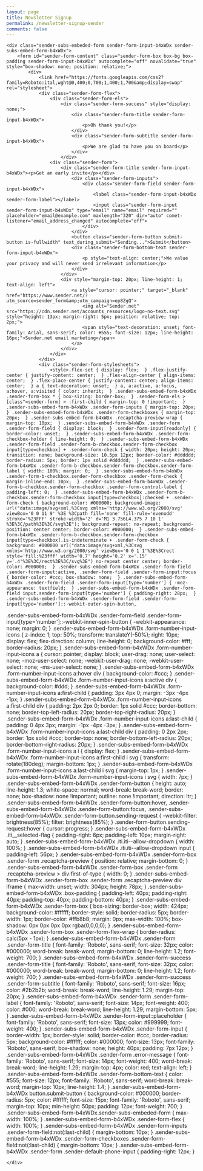 ```yaml
---
layout: page
title: Newsletter Signup
permalink: /newsletter-signup-sender
comments: false
---
```


<div class="row">
  <div class="col-md-12">
    <div class="text-center">


<script type="text/javascript" async="">/*! formbouncerjs v1.4.6 | (c) 2019 Chris Ferdinandi | MIT License | http://github.com/cferdinandi/bouncer */
"document"in self&&("classList"in document.createElement("_")&&(!document.createElementNS||"classList"in document.createElementNS("http://www.w3.org/2000/svg","g"))||(function(e){"use strict";if("Element"in e){var t="classList",r="prototype",n=e.Element[r],a=Object,i=String[r].trim||function(){return this.replace(/^\s+|\s+$/g,"")},o=Array[r].indexOf||function(e){for(var t=0,r=this.length;t<r;t++)if(t in this&&this[t]===e)return t;return-1},l=function(e,t){this.name=e,this.code=DOMException[e],this.message=t},u=function(e,t){if(""===t)throw new l("SYNTAX_ERR","An invalid or illegal string was specified");if(/\s/.test(t))throw new l("INVALID_CHARACTER_ERR","String contains an invalid character");return o.call(e,t)},s=function(e){for(var t=i.call(e.getAttribute("class")||""),r=t?t.split(/\s+/):[],n=0,a=r.length;n<a;n++)this.push(r[n]);this._updateClassName=function(){e.setAttribute("class",this.toString())}},c=s[r]=[],f=function(){return new s(this)};if(l[r]=Error[r],c.item=function(e){return this[e]||null},c.contains=function(e){return-1!==u(this,e+="")},c.add=function(){for(var e,t=arguments,r=0,n=t.length,a=!1;e=t[r]+"",-1===u(this,e)&&(this.push(e),a=!0),++r<n;);a&&this._updateClassName()},c.remove=function(){var e,t,r=arguments,n=0,a=r.length,i=!1;do{for(e=r[n]+"",t=u(this,e);-1!==t;)this.splice(t,1),i=!0,t=u(this,e)}while(++n<a);i&&this._updateClassName()},c.toggle=function(e,t){e+="";var r=this.contains(e),n=r?!0!==t&&"remove":!1!==t&&"add";return n&&this[n](e),!0===t||!1===t?t:!r},c.toString=function(){return this.join(" ")},a.defineProperty){var d={get:f,enumerable:!0,configurable:!0};try{a.defineProperty(n,t,d)}catch(e){void 0!==e.number&&-2146823252!==e.number||(d.enumerable=!1,a.defineProperty(n,t,d))}}else a[r].__defineGetter__&&n.__defineGetter__(t,f)}})(self),(function(){"use strict";var e=document.createElement("_");if(e.classList.add("c1","c2"),!e.classList.contains("c2")){var t=function(e){var n=DOMTokenList.prototype[e];DOMTokenList.prototype[e]=function(e){var t,r=arguments.length;for(t=0;t<r;t++)e=arguments[t],n.call(this,e)}};t("add"),t("remove")}if(e.classList.toggle("c3",!1),e.classList.contains("c3")){var r=DOMTokenList.prototype.toggle;DOMTokenList.prototype.toggle=function(e,t){return 1 in arguments&&!this.contains(e)==!t?t:r.call(this,e)}}e=null})()),Element.prototype.closest||(Element.prototype.matches||(Element.prototype.matches=Element.prototype.msMatchesSelector||Element.prototype.webkitMatchesSelector),Element.prototype.closest=function(e){var t=this;if(!document.documentElement.contains(this))return null;do{if(t.matches(e))return t;t=t.parentElement}while(null!==t);return null}),(function(){if("function"==typeof window.CustomEvent)return;function e(e,t){t=t||{bubbles:!1,cancelable:!1,detail:void 0};var r=document.createEvent("CustomEvent");return r.initCustomEvent(e,t.bubbles,t.cancelable,t.detail),r}e.prototype=window.Event.prototype,window.CustomEvent=e})(),Element.prototype.matches||(Element.prototype.matches=Element.prototype.msMatchesSelector||Element.prototype.webkitMatchesSelector),(function(e,t){"function"==typeof define&&define.amd?define([],(function(){return t(e)})):"object"==typeof exports?module.exports=t(e):e.Bouncer=t(e)})("undefined"!=typeof global?global:"undefined"!=typeof window?window:this,(function(a){"use strict";var u={fieldClass:"error",errorClass:"error-message",fieldPrefix:"bouncer-field_",errorPrefix:"bouncer-error_",patterns:{email:/^([^\x00-\x20\x22\x28\x29\x2c\x2e\x3a-\x3c\x3e\x40\x5b-\x5d\x7f-\xff]+|\x22([^\x0d\x22\x5c\x80-\xff]|\x5c[\x00-\x7f])*\x22)(\x2e([^\x00-\x20\x22\x28\x29\x2c\x2e\x3a-\x3c\x3e\x40\x5b-\x5d\x7f-\xff]+|\x22([^\x0d\x22\x5c\x80-\xff]|\x5c[\x00-\x7f])*\x22))*\x40([^\x00-\x20\x22\x28\x29\x2c\x2e\x3a-\x3c\x3e\x40\x5b-\x5d\x7f-\xff]+|\x5b([^\x0d\x5b-\x5d\x80-\xff]|\x5c[\x00-\x7f])*\x5d)(\x2e([^\x00-\x20\x22\x28\x29\x2c\x2e\x3a-\x3c\x3e\x40\x5b-\x5d\x7f-\xff]+|\x5b([^\x0d\x5b-\x5d\x80-\xff]|\x5c[\x00-\x7f])*\x5d))*(\.\w{2,})+$/,url:/^(?:(?:https?|HTTPS?|ftp|FTP):\/\/)(?:\S+(?::\S*)?@)?(?:(?!(?:10|127)(?:\.\d{1,3}){3})(?!(?:169\.254|192\.168)(?:\.\d{1,3}){2})(?!172\.(?:1[6-9]|2\d|3[0-1])(?:\.\d{1,3}){2})(?:[1-9]\d?|1\d\d|2[01]\d|22[0-3])(?:\.(?:1?\d{1,2}|2[0-4]\d|25[0-5])){2}(?:\.(?:[1-9]\d?|1\d\d|2[0-4]\d|25[0-4]))|(?:(?:[a-zA-Z\u00a1-\uffff0-9]-*)*[a-zA-Z\u00a1-\uffff0-9]+)(?:\.(?:[a-zA-Z\u00a1-\uffff0-9]-*)*[a-zA-Z\u00a1-\uffff0-9]+)*(?:\.(?:[a-zA-Z\u00a1-\uffff]{2,}))\.?)(?::\d{2,5})?(?:[/?#]\S*)?$/,number:/^(?:[-+]?[0-9]*[.,]?[0-9]+)$/,color:/^#?([a-fA-F0-9]{6}|[a-fA-F0-9]{3})$/,date:/(?:19|20)[0-9]{2}-(?:(?:0[1-9]|1[0-2])-(?:0[1-9]|1[0-9]|2[0-9])|(?:(?!02)(?:0[1-9]|1[0-2])-(?:30))|(?:(?:0[13578]|1[02])-31))/,time:/^(?:(0[0-9]|1[0-9]|2[0-3])(:[0-5][0-9]))$/,month:/^(?:(?:19|20)[0-9]{2}-(?:(?:0[1-9]|1[0-2])))$/},customValidations:{},messageAfterField:!0,messageCustom:"data-bouncer-message",messageTarget:"data-bouncer-target",messages:{missingValue:{checkbox:"This field is required.",radio:"Please select a value.",select:"Please select a value.","select-multiple":"Please select at least one value.",default:"Please fill out this field."},patternMismatch:{email:"Please enter a valid email address.",url:"Please enter a URL.",number:"Please enter a number",color:"Please match the following format: #rrggbb",date:"Please use the YYYY-MM-DD format",time:"Please use the 24-hour time format. Ex. 23:00",month:"Please use the YYYY-MM format",default:"Please match the requested format."},outOfRange:{over:"Please select a value that is no more than {max}.",under:"Please select a value that is no less than {min}."},wrongLength:{over:"Please shorten this text to no more than {maxLength} characters. You are currently using {length} characters.",under:"Please lengthen this text to {minLength} characters or more. You are currently using {length} characters."},fallback:"There was an error with this field."},disableSubmit:!1,emitEvents:!0},s=function(e,t){Array.prototype.forEach.call(e,t)},c=function(){var r={};return s(arguments,(function(e){for(var t in e){if(!e.hasOwnProperty(t))return;"[object Object]"===Object.prototype.toString.call(e[t])?r[t]=c(r[t],e[t]):r[t]=e[t]}})),r},f=function(e,t,r){if("function"==typeof a.CustomEvent){var n=new CustomEvent(t,{bubbles:!0,detail:r||{}});e.dispatchEvent(n)}},d=function(e,t){return{missingValue:(function(e){if(!e.hasAttribute("required"))return!1;if("checkbox"===e.type)return!e.checked;var t=e.value.length;return"radio"===e.type&&(t=Array.prototype.filter.call(e.form.querySelectorAll('[name="'+m(e.name)+'"]'),(function(e){return e.checked})).length),t<1})(e),patternMismatch:(r=e,n=t,a=r.getAttribute("pattern"),!(!(a=a?new RegExp("^(?:"+a+")$"):n.patterns[r.type])||!r.value||r.value.length<1||r.value.match(a))),outOfRange:(function(e){if(!e.value||e.value.length<1)return!1;var t=e.getAttribute("max"),r=e.getAttribute("min"),n=parseFloat(e.value);return t&&t<n?"over":!!(r&&n<r)&&"under"})(e),wrongLength:(function(e){if(!e.value||e.value.length<1)return!1;var t=e.getAttribute("maxlength"),r=e.getAttribute("minlength"),n=e.value.length;return t&&t<n?"over":!!(r&&n<r)&&"under"})(e)};var r,n,a},m=function(e){for(var t,r=String(e),n=r.length,a=-1,i="",o=r.charCodeAt(0);++a<n;){if(0===(t=r.charCodeAt(a)))throw new InvalidCharacterError("Invalid character: the input contains U+0000.");1<=t&&t<=31||127==t||0===a&&48<=t&&t<=57||1===a&&48<=t&&t<=57&&45===o?i+="\\"+t.toString(16)+" ":i+=128<=t||45===t||95===t||48<=t&&t<=57||65<=t&&t<=90||97<=t&&t<=122?r.charAt(a):"\\"+r.charAt(a)}return i},h=function(e,t,r){var n=e.name?e.name:e.id;return!n&&r&&(n=t.fieldPrefix+Math.floor(999*Math.random()),e.id=n),"checkbox"===e.type&&(n+="_"+(e.value||e.id)),n},x=function(e,t){var r=document.createElement("div");r.className=t.errorClass,r.id=t.errorPrefix+h(e,t,!0);var n=(function(e,t,r){var n=e.getAttribute(r.messageTarget);if(n){var a=e.form.querySelector(n);if(a)return a.firstChild||a.appendChild(document.createTextNode(""))}return r.messageAfterField?(t.nextSibling||t.parentNode.appendChild(document.createTextNode("")),t.nextSibling):t})(e,(function(e){if("radio"===e.type&&e.name){var t=e.form.querySelectorAll('[name="'+m(e.name)+'"]');e=t[t.length-1]}"radio"!==e.type&&"checkbox"!==e.type||(e=e.closest("label")||e.form.querySelector('[for="'+e.id+'"]')||e);return e})(e),t);return n.parentNode.insertBefore(r,n),r},v=function(e,t,r){e.classList.add(r.fieldClass),e.setAttribute("aria-describedby",t.id),e.setAttribute("aria-invalid",!0)},g=function(e,t,r){var n,a,i,o=e.form.querySelector("#"+m(r.errorPrefix+h(e,r)))||x(e,r),l=(function(e,t,r){var n=r.messages;if(t.missingValue)return n.missingValue[e.type]||n.missingValue.default;if(t.outOfRange)return n.outOfRange[t.outOfRange].replace("{max}",e.getAttribute("max")).replace("{min}",e.getAttribute("min")).replace("{length}",e.value.length);if(t.wrongLength)return n.wrongLength[t.wrongLength].replace("{maxLength}",e.getAttribute("maxlength")).replace("{minLength}",e.getAttribute("minlength")).replace("{length}",e.value.length);if(t.patternMismatch){var a=e.getAttribute(r.messageCustom);return a||n.patternMismatch[e.type]||n.patternMismatch.default}for(var i in r.customValidations)if(r.customValidations.hasOwnProperty(i)&&t[i]&&n[i])return n[i];return n.fallback})(e,t,r);o.textContent="function"==typeof l?l(e,r):l,a=o,i=r,"radio"===(n=e).type&&n.name&&Array.prototype.forEach.call(document.querySelectorAll('[name="'+n.name+'"]'),(function(e){v(e,a,i)})),v(n,a,i),r.emitEvents&&f(e,"bouncerShowError",{errors:t})},i=function(e,t){e.classList.remove(t.fieldClass),e.removeAttribute("aria-describedby"),e.removeAttribute("aria-invalid")},p=function(e,t){var r,n,a=e.form.querySelector("#"+m(t.errorPrefix+h(e,t)));a&&(a.parentNode.removeChild(a),n=t,"radio"===(r=e).type&&r.name?Array.prototype.forEach.call(document.querySelectorAll('[name="'+r.name+'"]'),(function(e){i(e,n)})):i(r,n),t.emitEvents&&f(e,"bouncerRemoveError"))};return function(n,e){var l,r={};r.validate=function(e,t){if(!e.disabled&&!e.readOnly&&"reset"!==e.type&&"submit"!==e.type&&"button"!==e.type){var r,n,a,i=c(l,t||{}),o=(a=d(r=e,n=i),{valid:!(function(e){for(var t in e)if(e[t])return!0;return!1})(a=(function(e,t,r,n){for(var a in r)r.hasOwnProperty(a)&&(t[a]=r[a](e,n));return t})(r,a,n.customValidations,n)),errors:a});if(!o.valid)return g(e,o.errors,i),o;p(e,i)}},r.validateAll=function(e){return Array.prototype.filter.call(e.querySelectorAll("input, select, textarea"),(function(e){var t=r.validate(e);return t&&!t.valid}))};var a=function(e){e.target.form&&e.target.form.matches(n)&&r.validate(e.target)},i=function(e){e.target.form&&e.target.form.matches(n)&&e.target.classList.contains(l.fieldClass)&&r.validate(e.target)},o=function(e){if(e.target.matches(n)){e.preventDefault();var t=r.validateAll(e.target);if(0<t.length)return t[0].focus(),void f(e.target,"bouncerFormInvalid",{errors:t});l.disableSubmit||e.target.submit(),l.emitEvents&&f(e.target,"bouncerFormValid")}};r.destroy=function(){var e,t,r;document.removeEventListener("blur",a,!0),document.removeEventListener("input",i,!1),document.removeEventListener("click",i,!1),document.removeEventListener("submit",o,!1),e=n,t=l,s(document.querySelectorAll(e),(function(e){s(e.querySelectorAll("input, select, textarea"),(function(e){p(e,t)}))})),r=n,s(document.querySelectorAll(r),(function(e){e.removeAttribute("novalidate")})),l.emitEvents&&f(document,"bouncerDestroyed",{settings:l}),l=null};var t;return l=c(u,e||{}),t=n,s(document.querySelectorAll(t),(function(e){e.setAttribute("novalidate",!0)})),document.addEventListener("blur",a,!0),document.addEventListener("input",i,!1),document.addEventListener("click",i,!1),document.addEventListener("submit",o,!1),l.emitEvents&&f(document,"bouncerInitialized",{settings:l}),r}}));</script>


	<div class="sender-subs-embeded-form sender-form-input-b4xWDx sender-subs-embed-form-b4xWDx">
		<form id="sender-form-content" class="sender-form-box box-bg box-padding sender-form-input-b4xWDx" autocomplete="off" novalidate="true" style="box-shadow: none; position: relative;">
			<div>
				<link href="https://fonts.googleapis.com/css2?family=Roboto:ital,wght@0,400;0,700;1,400;1,700&amp;display=swap" rel="stylesheet">
				<div class="sender-form-flex">
					<div class="sender-form-els">
						<div class="sender-form-success" style="display: none;">
							<div class="sender-form-title sender-form-input-b4xWDx">
								<p>Oh thank you!</p>
							</div>
							<div class="sender-form-subtitle sender-form-input-b4xWDx">
								<p>We are glad to have you on board</p>
							</div>
						</div>
					<div class="sender-form">
						<div class="sender-form-title sender-form-input-b4xWDx"><p>Get an early invite</p></div>
							<div class="sender-form-inputs">
								<div class="sender-form-field sender-form-input-b4xWDx">
									<label class="sender-form-input-b4xWDx sender-form-label"></label>
									<input class="sender-form-input sender-form-input-b4xWDx" type="email" name="email" required="" placeholder="email@example.com" maxlength="320" dir="auto" comet-listener="email_address_changed" autocomplete="off">
								</div>
							</div>
							<button class="sender-form-button submit-button is-fullwidth" text_during_submit="Sending...">Submit</button>
							<div class="sender-form-bottom-text sender-form-input-b4xWDx">
								<p style="text-align: center;">We value your privacy and will never send irrelevant information</p>
							</div>
						</div>
						<div style="margin-top: 20px; line-height: 1; text-align: left">
							<a style="cursor: pointer;" target="_blank" href="https://www.sender.net/?utm_source=sender_form&amp;utm_campaign=ep8ZgQ">
								<img alt="Sender.net" src="https://cdn.sender.net/accounts_resources/logo-no-text.svg" style="height: 13px; margin-right: 5px; position: relative; top: 2px;">
								<span style="text-decoration: unset; font-family: Arial, sans-serif; color: #555; font-size: 12px; line-height: 16px;">Sender.net email marketing</span>
							</a>
						</div>
					</div>
				</div>
				<div class="sender-form-stylesheets">
					<style>.flex-set { display: flex;  } .flex-justify-center { justify-content: center;  } .flex-align-center { align-items: center;  } .flex-place-center { justify-content: center; align-items: center;  } a { text-decoration: unset;  } a, a:active, a:focus, a:hover, a:visited { color: inherit;  } .sender-subs-embed-form-b4xWDx .sender-form-box * { box-sizing: border-box;  } .sender-form-els > [class^=sender-form] > :first-child { margin-top: 0 !important;  } .sender-subs-embed-form-b4xWDx .sender-form-inputs { margin-top: 20px;  } .sender-subs-embed-form-b4xWDx .sender-form-checkboxes { margin-top: 20px;  } .sender-subs-embed-form-b4xWDx .recaptcha-preview-wrap { margin-top: 10px;  } .sender-subs-embed-form-b4xWDx .sender-form .sender-form-field { display: block;  } .sender-form-input[readonly] { border-color: unset;  } .sender-subs-embed-form-b4xWDx .sender-form-checkbox-holder { line-height: 0;  } .sender-subs-embed-form-b4xWDx .sender-form-field .sender-form-b-checkbox.sender-form-checkbox input[type=checkbox] + .sender-form-check { width: 20px; height: 20px; transition: none; background-size: 10.5px 12px; border-color: #dddddd; border-radius: 5px; border: 1px solid #dddddd;  } .sender-subs-embed-form-b4xWDx .sender-form-b-checkbox.sender-form-checkbox.sender-form-label { width: 100%; margin: 0;  } .sender-subs-embed-form-b4xWDx .sender-form-b-checkbox.sender-form-checkbox .sender-form-check { margin-inline-end: 10px;  } .sender-subs-embed-form-b4xWDx .sender-form-b-checkbox.sender-form-checkbox .sender-form-control-label { padding-left: 0;  } .sender-subs-embed-form-b4xWDx .sender-form-b-checkbox.sender-form-checkbox input[type=checkbox]:checked + .sender-form-check { background-color: #000000; background-image: url("data:image/svg+xml,%3Csvg xmlns='http://www.w3.org/2000/svg'  viewBox='0 0 11 9' %3E %3Cpath fill='none' fill-rule='evenodd' stroke='%23FFF' stroke-width='2' d='M1 3.756L4.375 7 10 1' %3E%3C/path%3E%3C/svg%3E"); background-repeat: no-repeat; background-position: center center; border-color: #000000;  } .sender-subs-embed-form-b4xWDx .sender-form-b-checkbox.sender-form-checkbox input[type=checkbox].is-indeterminate + .sender-form-check { background: #000000 url("data:image/svg+xml,%3Csvg xmlns='http://www.w3.org/2000/svg' viewBox='0 0 1 1'%3E%3Crect style='fill:%23fff' width='0.7' height='0.2' x='.15' y='.4'%3E%3C/rect%3E%3C/svg%3E") no-repeat center center; border-color: #000000;  } .sender-subs-embed-form-b4xWDx .sender-form-field .sender-form-input:active, .sender-form-field .sender-form-input:focus { border-color: #ccc; box-shadow: none;  } .sender-subs-embed-form-b4xWDx .sender-form-field .sender-form-input[type='number'] { -moz-appearance: textfield;  } .sender-subs-embed-form-b4xWDx .sender-form-field input.sender-form-input[type='number'] { padding-right: 28px;  } .sender-subs-embed-form-b4xWDx .sender-form-field .sender-form-input[type='number']::-webkit-outer-spin-button,
.sender-subs-embed-form-b4xWDx .sender-form-field .sender-form-input[type='number']::-webkit-inner-spin-button { -webkit-appearance: none; margin: 0;  } .sender-subs-embed-form-b4xWDx .form-number-input-icons { z-index: 1; top: 50%; transform: translateY(-50%); right: 10px; display: flex; flex-direction: column; line-height: 0; background-color: #fff; border-radius: 20px;  } .sender-subs-embed-form-b4xWDx .form-number-input-icons a { cursor: pointer; display: block; user-drag: none; user-select: none; -moz-user-select: none; -webkit-user-drag: none; -webkit-user-select: none; -ms-user-select: none;  } .sender-subs-embed-form-b4xWDx .form-number-input-icons a:hover div { background-color: #ccc;  } .sender-subs-embed-form-b4xWDx .form-number-input-icons a:active div { background-color: #ddd;  } .sender-subs-embed-form-b4xWDx .form-number-input-icons a:first-child { padding: 3px 4px 0; margin: -3px -4px -1px;  } .sender-subs-embed-form-b4xWDx .form-number-input-icons a:first-child div { padding: 2px 2px 0; border: 1px solid #ccc; border-bottom: none; border-top-left-radius: 20px; border-top-right-radius: 20px;  } .sender-subs-embed-form-b4xWDx .form-number-input-icons a:last-child { padding: 0 4px 3px; margin: -1px -4px -3px;  } .sender-subs-embed-form-b4xWDx .form-number-input-icons a:last-child div { padding: 0 2px 2px; border: 1px solid #ccc; border-top: none; border-bottom-left-radius: 20px; border-bottom-right-radius: 20px;  } .sender-subs-embed-form-b4xWDx .form-number-input-icons a i { display: flex;  } .sender-subs-embed-form-b4xWDx .form-number-input-icons a:first-child i svg { transform: rotate(180deg); margin-bottom: 1px;  } .sender-subs-embed-form-b4xWDx .form-number-input-icons a:last-child i svg { margin-top: 1px;  } .sender-subs-embed-form-b4xWDx .form-number-input-icons i svg { width: 7px;  } .sender-subs-embed-form-b4xWDx .sender-form-button { height: auto; line-height: 1.3; white-space: normal; word-break: break-word; border: none; box-shadow: none !important; outline: none !important; direction: ltr;  } .sender-subs-embed-form-b4xWDx .sender-form-button:hover, .sender-subs-embed-form-b4xWDx .sender-form-button:focus, .sender-subs-embed-form-b4xWDx .sender-form-button.sending-request { -webkit-filter: brightness(85%); filter: brightness(85%);  } .sender-form-button.sending-request:hover { cursor: progress;  } .sender-subs-embed-form-b4xWDx .iti__selected-flag { padding-right: 6px; padding-left: 10px; margin-right: auto;  } .sender-subs-embed-form-b4xWDx .iti.iti--allow-dropdown { width: 100%;  } .sender-subs-embed-form-b4xWDx .iti.iti--allow-dropdown input { padding-left: 56px;  } .sender-subs-embed-form-b4xWDx .sender-form-box .sender-form .recaptcha-preview { position: relative; margin-bottom: 0;  } .sender-subs-embed-form-b4xWDx .sender-form-box .sender-form .recaptcha-preview > div:first-of-type { width: 0;  } .sender-subs-embed-form-b4xWDx .sender-form-box .sender-form .recaptcha-preview div iframe { max-width: unset; width: 304px; height: 78px;  } .sender-subs-embed-form-b4xWDx .box-padding { padding-left: 40px; padding-right: 40px; padding-top: 40px; padding-bottom: 40px;  } .sender-subs-embed-form-b4xWDx .sender-form-box { box-sizing: border-box; width: 424px; background-color: #ffffff; border-style: solid; border-radius: 5px; border-width: 1px; border-color: #ffb8b8; margin: 0px; max-width: 100%; box-shadow:  0px 0px 0px 0px rgba(0,0,0,0);  } .sender-subs-embed-form-b4xWDx .sender-form-box .sender-form-flex-wrap { border-radius: calc(5px - 1px);  } .sender-subs-embed-form-b4xWDx .sender-form .sender-form-title { font-family: 'Roboto', sans-serif; font-size: 32px; color: #000000; word-break: break-word; margin-bottom: 0; line-height: 1.2; font-weight: 700;  } .sender-subs-embed-form-b4xWDx .sender-form-success .sender-form-title { font-family: 'Roboto', sans-serif; font-size: 32px; color: #000000; word-break: break-word; margin-bottom: 0; line-height: 1.2; font-weight: 700;  } .sender-subs-embed-form-b4xWDx .sender-form-success .sender-form-subtitle { font-family: 'Roboto', sans-serif; font-size: 16px; color: #2b2b2b; word-break: break-word; line-height: 1.29; margin-top: 20px;  } .sender-subs-embed-form-b4xWDx .sender-form .sender-form-label { font-family: 'Roboto', sans-serif; font-size: 14px; font-weight: 400; color: #000; word-break: break-word; line-height: 1.29; margin-bottom: 5px;  } .sender-subs-embed-form-b4xWDx .sender-form-input::placeholder { font-family: 'Roboto', sans-serif; font-size: 13px; color: #999999; font-weight: 400;  } .sender-subs-embed-form-b4xWDx .sender-form-input { border-width: 1px; border-style: solid; border-color: #ccc; border-radius: 5px; background-color: #ffffff; color: #000000; font-size: 13px; font-family: 'Roboto', sans-serif; box-shadow: none; height: 40px; padding: 7px 12px;  } .sender-subs-embed-form-b4xWDx .sender-form .error-message { font-family: 'Roboto', sans-serif; font-size: 14px; font-weight: 400; word-break: break-word; line-height: 1.29; margin-top: 4px; color: red; text-align: left;  } .sender-subs-embed-form-b4xWDx .sender-form-bottom-text { color: #555; font-size: 12px; font-family: 'Roboto', sans-serif; word-break: break-word; margin-top: 10px; line-height: 1.4;  } .sender-subs-embed-form-b4xWDx button.submit-button { background-color: #000000; border-radius: 5px; color: #ffffff; font-size: 15px; font-family: 'Roboto', sans-serif; margin-top: 10px; min-height: 50px; padding: 12px; font-weight: 700;  } .sender-subs-embed-form-b4xWDx.sender-subs-embeded-form { max-width: 100%;  } .sender-subs-embed-form-b4xWDx .sender-form-flex { width: 100%;  } .sender-subs-embed-form-b4xWDx .sender-form-inputs .sender-form-field:not(:last-child) { margin-bottom: 10px;  } .sender-subs-embed-form-b4xWDx .sender-form-checkboxes .sender-form-field:not(:last-child) { margin-bottom: 10px;  } .sender-subs-embed-form-b4xWDx .sender-form .sender-default-phone-input { padding-right: 12px;  } </style>
					<style id="responsive-media" media="not all">@media screen and (max-width: 525px) { .sender-subs-embed-form-b4xWDx .box-padding { padding-left: 40px; padding-right: 40px; padding-top: 40px; padding-bottom: 40px;  }  }
					</style>
					</div>
				</div>
			<link rel="stylesheet" href="https://cdn.sender.net/accounts_resources/forms.css">
			<div style="position: absolute; bottom: -1px; left: 50%; width: 1px; height: 2px; pointer-events: none;">
			</div>
		</form>
	</div>
		






    </div>
  </div>
</div>
